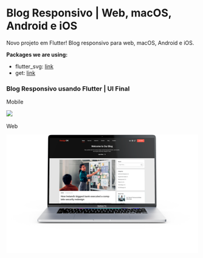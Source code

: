 # Blog Responsivo | Web, macOS, Android e iOS

Novo projeto em Flutter!
Blog responsivo para web, macOS, Android e iOS.

**Packages we are using:**

- flutter_svg: [link](https://pub.dev/packages/flutter_svg)
- get: [link](https://pub.dev/packages/get)

### Blog Responsivo usando Flutter | UI Final

Mobile

<img src="mobileUI.png" height="500em" />

Web

![Preview](/siteUI.png)
